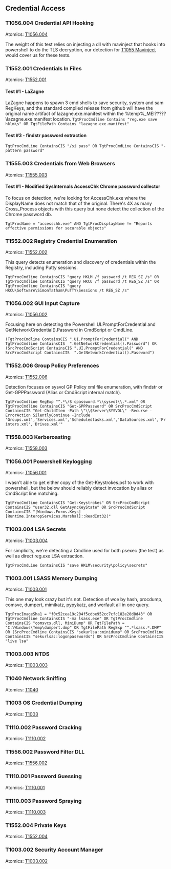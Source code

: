 ## Credential Access


### T1056.004 Credential API Hooking
Atomics: [T1056.004](https://github.com/redcanaryco/atomic-red-team/blob/master/atomics/T1056.004/T1056.004.md)

The weight of this test relies on injecting a dll with mavinject that hooks into powershell to do the TLS decryption, our detection for [T1055 Mavinject](https://github.com/keyboardcrunch/SentinelOne-ATTACK-Queries/blob/9da3392c991c2badcb88a715e791a55654c1c567/Tactics/DefenseEvasion.md#t1055-process-injection) would cover us for these tests.

### T1552.001 Credentials In Files
Atomics: [T1552.001](https://github.com/redcanaryco/atomic-red-team/blob/master/atomics/T1552.001/T1552.001.md)

#### Test #1 - LaZagne
LaZagne happens to spawn 3 cmd shells to save security, system and sam RegKeys, and the standard compiled release from github will have the original name artifact of lazagne.exe.manifest within the %temp%\_MEI?????\lazagne.exe.manifest location.
`
TgtProcCmdline Contains "reg.exe save hklm\s" OR TgtFilePath Contains "lazagne.exe.manifest"
`

#### Test #3 - findstr password extraction
`
TgtProcCmdLine ContainsCIS "/si pass" OR TgtProcCmdLine ContainsCIS "-pattern password"
`

### T1555.003 Credentials from Web Browsers
Atomics: [T1555.003](https://github.com/redcanaryco/atomic-red-team/blob/master/atomics/T1555.003/T1555.003.md)

#### Test #1 - Modified SysInternals AccessChk Chrome password collector

To focus on detection, we're looking for AccessChk.exe where the DisplayName does not match that of the original. There's 4X as many Cross_Process objects with this query but none detect the collection of the Chrome password db.

`
TgtProcName = "accesschk.exe" AND TgtProcDisplayName != "Reports effective permissions for securable objects"
`

### T1552.002 Registry Credential Enumeration
Atomics: [T1552.002](https://github.com/redcanaryco/atomic-red-team/blob/master/atomics/T1552.002/T1552.002.md)

This query detects enumeration and discovery of credentials within the Registry, including Putty sessions.

`
TgtProcCmdline ContainsCIS "query HKLM /f password /t REG_SZ /s" OR TgtProcCmdline ContainsCIS "query HKCU /f password /t REG_SZ /s" OR TgtProcCmdline ContainsCIS "query HKCU\Software\SimonTatham\PuTTY\Sessions /t REG_SZ /s"
`

### T1056.002 GUI Input Capture
Atomics: [T1056.002](https://github.com/redcanaryco/atomic-red-team/blob/master/atomics/T1056.002/T1056.002.md)

Focusing here on detecting the Powershell UI.PromptForCredential and GetNetworkCredential().Password in CmdScript or CmdLine.

`
(TgtProcCmdline ContainsCIS ".UI.PromptForCredential(" AND TgtProcCmdline ContainsCIS  ".GetNetworkCredential().Password") OR (SrcProcCmdScript ContainsCIS ".UI.PromptForCredential(" AND SrcProcCmdScript ContainsCIS  ".GetNetworkCredential().Password")
`

### T1552.006 Group Policy Preferences
Atomics: [T1552.006](https://github.com/redcanaryco/atomic-red-team/blob/master/atomics/T1552.006/T1552.006.md)

Detection focuses on sysvol GP Policy xml file enumeration, with findstr or Get-GPPPassword (Alias or CmdScript internal match).

`
TgtProcCmdline RegExp "^.*\/S cpassword.*\\sysvol\\.*.xml" OR TgtProcCmdline ContainsCIS "Get-GPPPassword" OR SrcProcCmdScript ContainsCIS "Get-ChildItem -Path \"\\$Server\SYSVOL\" -Recurse -ErrorAction SilentlyContinue -Include 'Groups.xml','Services.xml','Scheduledtasks.xml','DataSources.xml','Printers.xml','Drives.xml'"
`

### T1558.003 Kerberoasting
Atomics: [T1558.003](https://github.com/redcanaryco/atomic-red-team/blob/master/atomics/T1558.003/T1558.003.md)


### T1056.001 Powershell Keylogging
Atomics: [T1056.001](https://github.com/redcanaryco/atomic-red-team/blob/master/atomics/T1056.001/T1056.001.md)

I wasn't able to get either copy of the Get-Keystrokes.ps1 to work with powershell, but the below should reliably detect invocation by alias or CmdScript line matching.

`
TgtProcCmdline ContainsCIS "Get-Keystrokes" OR SrcProcCmdScript ContainsCIS "user32.dll GetAsyncKeyState" OR SrcProcCmdScript ContainsCIS "[Windows.Forms.Keys][Runtime.InteropServices.Marshal]::ReadInt32("
`

### T1003.004 LSA Secrets
Atomics: [T1003.004](https://github.com/redcanaryco/atomic-red-team/blob/master/atomics/T1003.004/T1003.004.md)

For simplicity, we're detecting a Cmdline used for both psexec (the test) as well as direct reg.exe LSA extraction.

`
TgtProcCmdLine ContainsCIS "save HKLM\security\policy\secrets"
`

### T1003.001 LSASS Memory Dumping
Atomics: [T1003.001](https://github.com/redcanaryco/atomic-red-team/blob/master/atomics/T1003.001/T1003.001.md)

This one may look crazy but it's not. Detection of wce by hash, procdump, comsvc, dumpert, mimikatz, pypykatz, and werfault all in one query. 

`
TgtProcImageSha1 = "f0c52cea19c204f5cdbe952cc7cfc182e20d8d43" OR TgtProcCmdline ContainsCIS "-ma lsass.exe" OR TgtProcCmdline ContainsCIS "comsvcs.dll, MiniDump" OR TgtFilePath = "C:\Windows\Temp\dumpert.dmp" OR TgtFilePath RegExp "^.*lsass.*.DMP" OR (SrcProcCmdline ContainsCIS "sekurlsa::minidump" OR SrcProcCmdline ContainsCIS "sekurlsa::logonpasswords") OR SrcProcCmdline ContainsCIS "live lsa"
`

### T1003.003 NTDS
Atomics: [T1003.003](https://github.com/redcanaryco/atomic-red-team/blob/master/atomics/T1003.003/T1003.003.md)


### T1040 Network Sniffing
Atomics: [T1040](https://github.com/redcanaryco/atomic-red-team/blob/master/atomics/T1040/T1040.md)


### T1003 OS Credential Dumping
Atomics: [T1003](https://github.com/redcanaryco/atomic-red-team/blob/master/atomics/T1003/T1003.md)


### T1110.002 Password Cracking
Atomics: [T1110.002](https://github.com/redcanaryco/atomic-red-team/blob/master/atomics/T1110.002/T1110.002.md)


### T1556.002 Password Filter DLL
Atomics: [T1556.002](https://github.com/redcanaryco/atomic-red-team/blob/master/atomics/T1556.002/T1556.002.md)


### T1110.001 Password Guessing
Atomics: [T1110.001](https://github.com/redcanaryco/atomic-red-team/blob/master/atomics/T1110.001/T1110.001.md)


### T1110.003 Password Spraying
Atomics: [T1110.003](https://github.com/redcanaryco/atomic-red-team/blob/master/atomics/T1110.003/T1110.003.md)


### T1552.004 Private Keys
Atomics: [T1552.004](https://github.com/redcanaryco/atomic-red-team/blob/master/atomics/T1552.004/T1552.004.md)


### T1003.002 Security Account Manager
Atomics: [T1003.002](https://github.com/redcanaryco/atomic-red-team/blob/master/atomics/T1003.002/T1003.002.md)


